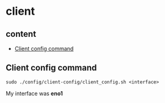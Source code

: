 # client

## content

- [Client config command](#client-config-command)

## Client config command

`sudo ./config/client-config/client_config.sh <interface>`

My interface was **eno1**
